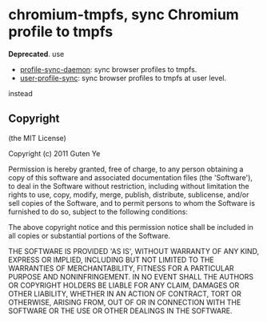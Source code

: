 chromium-tmpfs, sync Chromium profile to tmpfs
================================================

**Deprecated**. use 

* [profile-sync-daemon](https://bbs.archlinux.org/viewtopic.php?pid=1026974): sync browser profiles to tmpfs.
* [user-profile-sync](https://github.com/GutenYe/user-profile-sync): sync browser profiles to tmpfs at user level.

instead

Copyright
---------

(the MIT License)

Copyright (c) 2011 Guten Ye

Permission is hereby granted, free of charge, to any person obtaining a copy of this software and associated documentation files (the 'Software'), to deal in the Software without restriction, including without limitation the rights to use, copy, modify, merge, publish, distribute, sublicense, and/or sell copies of the Software, and to permit persons to whom the Software is furnished to do so, subject to the following conditions:

The above copyright notice and this permission notice shall be included in all copies or substantial portions of the Software.

THE SOFTWARE IS PROVIDED 'AS IS', WITHOUT WARRANTY OF ANY KIND, EXPRESS OR IMPLIED, INCLUDING BUT NOT LIMITED TO THE WARRANTIES OF MERCHANTABILITY, FITNESS FOR A PARTICULAR PURPOSE AND NONINFRINGEMENT.  IN NO EVENT SHALL THE AUTHORS OR COPYRIGHT HOLDERS BE LIABLE FOR ANY CLAIM, DAMAGES OR OTHER LIABILITY, WHETHER IN AN ACTION OF CONTRACT, TORT OR OTHERWISE, ARISING FROM, OUT OF OR IN CONNECTION WITH THE SOFTWARE OR THE USE OR OTHER DEALINGS IN THE SOFTWARE.
